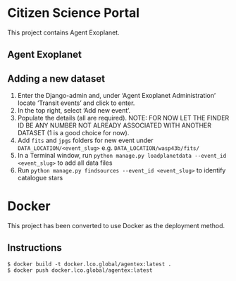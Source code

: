 Citizen Science Portal
======================

This project contains Agent Exoplanet.


Agent Exoplanet
---------------


Adding a new dataset
--------------------

1. Enter the Django-admin and, under ‘Agent Exoplanet Administration’ locate ‘Transit events’ and click to enter.
2. In the top right, select ‘Add new event’.
3. Populate the details (all are required). NOTE: FOR NOW LET THE FINDER ID BE ANY NUMBER NOT ALREADY ASSOCIATED WITH ANOTHER DATASET (1 is a good choice for now).
1. Add `fits` and `jpgs` folders for new event under `DATA_LOCATION/<event_slug>` e.g. `DATA_LOCATION/wasp43b/fits/` 
1. In a Terminal window, run `python manage.py loadplanetdata --event_id <event_slug>` to add all data files
1. Run `python manage.py findsources --event_id <event_slug>` to identify catalogue stars


Docker
======

This project has been converted to use Docker as the deployment method.

Instructions
------------

    $ docker build -t docker.lco.global/agentex:latest .
    $ docker push docker.lco.global/agentex:latest
